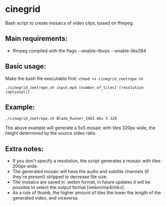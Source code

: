 # cinegrid
Bash script to create mosaics of video clips, based on ffmpeg.

Main requirements:
------------------

* ffmpeg compiled with the flags --enable-libvpx --enable-libx264

Basic usage:
------------

Make the bash file executable first:
`chmod +x cinegrid_zoetrope.sh`

`./cinegrid_zoetrope.sh input.mp4 [number_of_tiles] [resolution (optional)]`

Example: 
--------

`./cinegrid_zoetrope.sh Blade_Runner_1983.mkv 5 320`

The above example will generate a 5x5 mosaic with tiles 320px wide, the height determined by the source video ratio.

Extra notes: 
------------
* If you don't specify a resolution, the script generates a mosaic with tiles 200px wide.
* The generated mosaic will have the audio and subtitle channels (if they're present) stripped to decrease file size.
* The mosaics are saved in .webm format, in future updates it will be possible to select the output format [webm/mp4/mkv].
* As a rule of thumb, the higher amount of tiles the lower the length of the generated video, and viceversa. 
